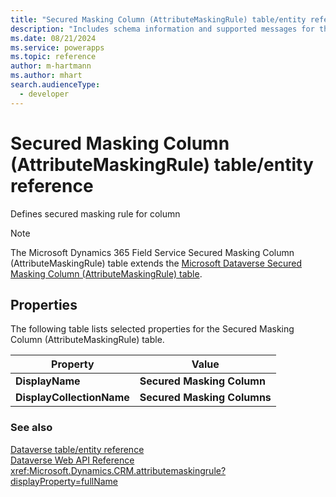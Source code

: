 ```yaml
---
title: "Secured Masking Column (AttributeMaskingRule) table/entity reference (Microsoft Dynamics 365 Field Service)"
description: "Includes schema information and supported messages for the Secured Masking Column (AttributeMaskingRule) table/entity with Microsoft Dynamics 365 Field Service."
ms.date: 08/21/2024
ms.service: powerapps
ms.topic: reference
author: m-hartmann
ms.author: mhart
search.audienceType: 
  - developer
---
```


# Secured Masking Column (AttributeMaskingRule) table/entity reference

Defines secured masking rule for column

> [!NOTE]
> The Microsoft Dynamics 365 Field Service Secured Masking Column (AttributeMaskingRule) table extends the [Microsoft Dataverse Secured Masking Column (AttributeMaskingRule) table](/power-apps/developer/data-platform/reference/entities/attributemaskingrule).


## Properties

The following table lists selected properties for the Secured Masking Column (AttributeMaskingRule) table.

|Property|Value|
| --- | --- |
| **DisplayName** | **Secured Masking Column** |
| **DisplayCollectionName** | **Secured Masking Columns** |




### See also

[Dataverse table/entity reference](../about-entity-reference.md)  
[Dataverse Web API Reference](/power-apps/developer/data-platform/webapi/reference/about)   
<xref:Microsoft.Dynamics.CRM.attributemaskingrule?displayProperty=fullName>
